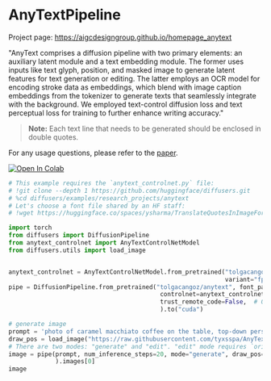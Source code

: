 # AnyTextPipeline

Project page: https://aigcdesigngroup.github.io/homepage_anytext

"AnyText comprises a diffusion pipeline with two primary elements: an auxiliary latent module and a text embedding module. The former uses inputs like text glyph, position, and masked image to generate latent features for text generation or editing. The latter employs an OCR model for encoding stroke data as embeddings, which blend with image caption embeddings from the tokenizer to generate texts that seamlessly integrate with the background. We employed text-control diffusion loss and text perceptual loss for training to further enhance writing accuracy."

> **Note:** Each text line that needs to be generated should be enclosed in double quotes.

For any usage questions, please refer to the [paper](https://arxiv.org/abs/2311.03054).

[![Open In Colab](https://colab.research.google.com/assets/colab-badge.svg)](https://colab.research.google.com/gist/tolgacangoz/b87ec9d2f265b448dd947c9d4a0da389/anytext.ipynb)

```py
# This example requires the `anytext_controlnet.py` file:
# !git clone --depth 1 https://github.com/huggingface/diffusers.git
# %cd diffusers/examples/research_projects/anytext
# Let's choose a font file shared by an HF staff:
# !wget https://huggingface.co/spaces/ysharma/TranslateQuotesInImageForwards/resolve/main/arial-unicode-ms.ttf

import torch
from diffusers import DiffusionPipeline
from anytext_controlnet import AnyTextControlNetModel
from diffusers.utils import load_image


anytext_controlnet = AnyTextControlNetModel.from_pretrained("tolgacangoz/anytext-controlnet", torch_dtype=torch.float16,
                                                            variant="fp16",)
pipe = DiffusionPipeline.from_pretrained("tolgacangoz/anytext", font_path="arial-unicode-ms.ttf",
                                          controlnet=anytext_controlnet, torch_dtype=torch.float16,
                                          trust_remote_code=False,  # One needs to give permission to run this pipeline's code
                                          ).to("cuda")

# generate image
prompt = 'photo of caramel macchiato coffee on the table, top-down perspective, with "Any" "Text" written on it using cream'
draw_pos = load_image("https://raw.githubusercontent.com/tyxsspa/AnyText/refs/heads/main/example_images/gen9.png")
# There are two modes: "generate" and "edit". "edit" mode requires `ori_image` parameter for the image to be edited.
image = pipe(prompt, num_inference_steps=20, mode="generate", draw_pos=draw_pos,
             ).images[0]
image
```
